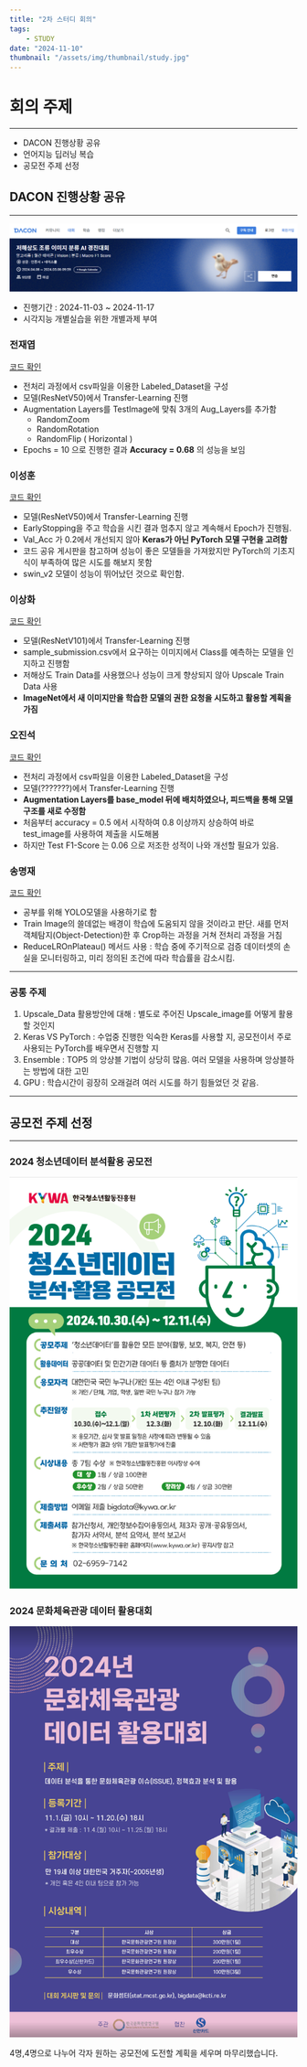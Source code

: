 ```yaml
---
title: "2차 스터디 회의"
tags:
    - STUDY
date: "2024-11-10"
thumbnail: "/assets/img/thumbnail/study.jpg"
---
```


# 회의 주제
---
* DACON 진행상황 공유
* 언어지능 딥러닝 복습
* 공모전 주제 선정

## DACON 진행상황 공유
---
![DACON1](/assets/img/study/dacon1.PNG)
- 진행기간 : 2024-11-03 ~ 2024-11-17
- 시각지능 개별실습을 위한 개별과제 부여


### 전재엽
[코드 확인](https://colab.research.google.com/drive/1P2mQOq6D0vX9Lqb5ykraQsMiJ8BhhDRL?usp=sharing)
- 전처리 과정에서 csv파일을 이용한 Labeled_Dataset을 구성
- 모델(ResNetV50)에서 Transfer-Learning 진행
- Augmentation Layers를 TestImage에 맞춰 3개의 Aug_Layers를 추가함
    - RandomZoom
    - RandomRotation
    - RandomFlip ( Horizontal )
- Epochs = 10 으로 진행한 결과 **Accuracy = 0.68** 의 성능을 보임


### 이성훈
[코드 확인]()
- 모델(ResNetV50)에서 Transfer-Learning 진행
- EarlyStopping을 주고 학습을 시킨 결과 멈추지 않고 계속해서 Epoch가 진행됨.
- Val_Acc 가 0.2에서 개선되지 않아 **Keras가 아닌 PyTorch 모델 구현을 고려함**
- 코드 공유 게시판을 참고하며 성능이 좋은 모델들을 가져왔지만 PyTorch의 기초지식이 부족하여 많은 시도를 해보지 못함
- swin_v2 모델이 성능이 뛰어났던 것으로 확인함.

### 이상화
[코드 확인]()
- 모델(ResNetV101)에서 Transfer-Learning 진행
- sample_submission.csv에서 요구하는 이미지에서 Class를 예측하는 모델을 인지하고 진행함
- 저해상도 Train Data를 사용했으나 성능이 크게 향상되지 않아 Upscale Train Data 사용
- **ImageNet에서 새 이미지만을 학습한 모델의 권한 요청을 시도하고 활용할 계획을 가짐**

### 오진석
[코드 확인]()
- 전처리 과정에서 csv파일을 이용한 Labeled_Dataset을 구성
- 모델(???????)에서 Transfer-Learning 진행
- **Augmentation Layers를 base_model 뒤에 배치하였으나, 피드백을 통해 모델 구조를 새로 수정함**
- 처음부터 accuracy = 0.5 에서 시작하여 0.8 이상까지 상승하여 바로 test_image를 사용하여 제출을 시도해봄
- 하지만 Test F1-Score 는 0.06 으로 저조한 성적이 나와 개선할 필요가 있음.

### 송명재
[코드 확인]()
- 공부를 위해 YOLO모델을 사용하기로 함
- Train Image의 쓸데없는 배경이 학습에 도움되지 않을 것이라고 판단. 새를 먼저 객체탐지(Object-Detection)한 후 Crop하는 과정을 거쳐 전처리 과정을 거침
- ReduceLROnPlateau() 메서드 사용 : 학습 중에 주기적으로 검증 데이터셋의 손실을 모니터링하고, 미리 정의된 조건에 따라 학습률을 감소시킴.

---
### 공통 주제
1. Upscale_Data 활용방안에 대해 : 별도로 주어진 Upscale_image를 어떻게 활용할 것인지
2. Keras VS PyTorch : 수업중 진행한 익숙한 Keras를 사용할 지, 공모전이서 주로 사용되는 PyTorch를 배우면서 진행할 지
3. Ensemble : TOP5 의 앙상블 기법이 상당히 많음. 여러 모델을 사용하며 앙상블하는 방법에 대한 고민
4. GPU : 학습시간이 굉장히 오래걸려 여러 시도를 하기 힘들었던 것 같음.

---
## 공모전 주제 선정
---
### 2024 청소년데이터 분석활용 공모전 
![Cont1](/assets/img/study/cont1.PNG)

### 2024 문화체육관광 데이터 활용대회
![Cont2](/assets/img/study/cont2.PNG)

4명,4명으로 나누어 각자 원하는 공모전에 도전할 계획을 세우며 마무리했습니다.
